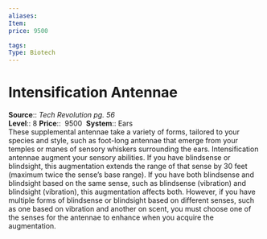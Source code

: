 ```yaml
---
aliases: 
Item:
price: 9500

tags: 
Type: Biotech
---
```


# Intensification Antennae

**Source**:: _Tech Revolution pg. 56_  
**Level**:: 8
**Price**::  9500 
**System**:: Ears  
These supplemental antennae take a variety of forms, tailored to your species and style, such as foot-long antennae that emerge from your temples or manes of sensory whiskers surrounding the ears. Intensification antennae augment your sensory abilities. If you have blindsense or blindsight, this augmentation extends the range of that sense by 30 feet (maximum twice the sense’s base range). If you have both blindsense and blindsight based on the same sense, such as blindsense (vibration) and blindsight (vibration), this augmentation affects both. However, if you have multiple forms of blindsense or blindsight based on different senses, such as one based on vibration and another on scent, you must choose one of the senses for the antennae to enhance when you acquire the augmentation.
